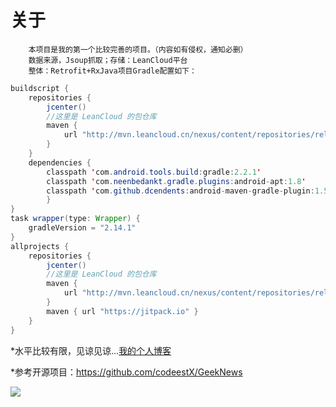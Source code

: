 关于
===
        本项目是我的第一个比较完善的项目。（内容如有侵权，通知必删）
        数据来源，Jsoup抓取；存储：LeanCloud平台
        整体：Retrofit+RxJava项目Gradle配置如下：
       
```Java
buildscript { 
    repositories { 
        jcenter()
        //这里是 LeanCloud 的包仓库
        maven {
            url "http://mvn.leancloud.cn/nexus/content/repositories/releases" 
        }
    }
    dependencies {
        classpath 'com.android.tools.build:gradle:2.2.1'
        classpath 'com.neenbedankt.gradle.plugins:android-apt:1.8'
        classpath 'com.github.dcendents:android-maven-gradle-plugin:1.5'   
        }
}
task wrapper(type: Wrapper) {
    gradleVersion = "2.14.1"
}
allprojects {
    repositories {
        jcenter()
        //这里是 LeanCloud 的包仓库
        maven {
            url "http://mvn.leancloud.cn/nexus/content/repositories/releases"
        }
        maven { url "https://jitpack.io" } 
    }
}
```

*水平比较有限，见谅见谅...[我的个人博客](http://blog.csdn.net/wjzj000 )

*参考开源项目：https://github.com/codeestX/GeekNews 

![](./main.gif)
